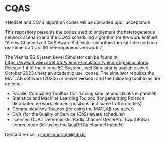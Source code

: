 # CQAS

*HetNet and CQAS algorithm codes will be uploaded upon acceptance

This repository presents the codes used to implement the heterogeneous network scenario and the CQAS scheduling algorithm for the work entitled "A new Channel and QoS Aware Scheduler algorithm for real-time and non-real-time traffic in 5G heterogeneous networks".

The Vienna 5G System Level Simulator can be found in https://www.tuwien.at/etit/tc/vienna-simulators/vienna-5g-simulators/.
Release 1.4 of the Vienna 5G System Level Simulator is available since October 2023 under an academic use license. The simulator requires the MATLAB software (2020b or newer version) and the following toolboxes are optional:
- Parallel Computing Toolbox (for running simulations chunks in parallel)
- Statistics and Machine Learning Toolbox (for generating Poisson distributed network element positions and some traffic models)
- Communications Toolbox (for using the MATLAB ray tracer)
- CVX (for the Quality of Service (QoS) aware scheduler)
- licensed QUAsi Deterministic RadIo channel GenerAtor (QuaDRiGa) source code (for using the QuaDRiGa channel models)

Contact e-mail: gabriel.andrade@ufu.br

